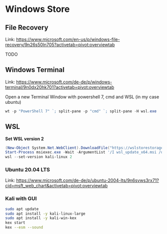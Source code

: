 # Windows Store

## File Recovery

Link: <https://www.microsoft.com/en-us/p/windows-file-recovery/9n26s50ln705?activetab=pivot:overviewtab>

TODO

## Windows Terminal

Link: <https://www.microsoft.com/de-de/p/windows-terminal/9n0dx20hk701?activetab=pivot:overviewtab>

Open a new Terminal Window with powershell 7, cmd and WSL (in my case ubuntu)

```powershell
wt -p "PowerShell 7" `; split-pane -p "cmd" `; split-pane -H wsl.exe
```

## WSL

**Set WSL version 2**

```powershell
(New-Object System.Net.WebClient).DownloadFile("https://wslstorestorage.blob.core.windows.net/wslblob/wsl_update_x64.msi", "wsl_update_x64.msi") 
Start-Process msiexec.exe -Wait -ArgumentList '/I wsl_update_x64.msi /quiet' 
wsl --set-version kali-linux 2
```

### Ubuntu 20.04 LTS

Link: <https://www.microsoft.com/de-de/p/ubuntu-2004-lts/9n6svws3rx71?cid=msft_web_chart&activetab=pivot:overviewtab>

### Kali with GUI

```bash
sudo apt update
sudo apt install -y kali-linux-large
sudo apt install -y kali-win-kex
kex start
kex --esm --sound
```

